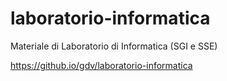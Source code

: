 # laboratorio-informatica
Materiale di Laboratorio di Informatica (SGI e SSE)

https://github.io/gdv/laboratorio-informatica
